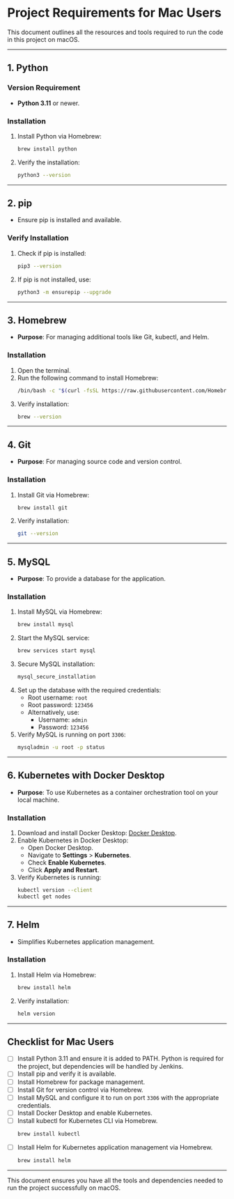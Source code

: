 
# Project Requirements for Mac Users

This document outlines all the resources and tools required to run the code in this project on macOS.

---

## **1. Python**

### **Version Requirement**
- **Python 3.11** or newer.

### **Installation**
1. Install Python via Homebrew:
   ```bash
   brew install python
   ```
2. Verify the installation:
   ```bash
   python3 --version
   ```

---

## **2. pip**
- Ensure pip is installed and available.

### **Verify Installation**
1. Check if pip is installed:
   ```bash
   pip3 --version
   ```
2. If pip is not installed, use:
   ```bash
   python3 -m ensurepip --upgrade
   ```

---

## **3. Homebrew**
- **Purpose**: For managing additional tools like Git, kubectl, and Helm.

### **Installation**
1. Open the terminal.
2. Run the following command to install Homebrew:
   ```bash
   /bin/bash -c "$(curl -fsSL https://raw.githubusercontent.com/Homebrew/install/HEAD/install.sh)"
   ```
3. Verify installation:
   ```bash
   brew --version
   ```

---

## **4. Git**
- **Purpose**: For managing source code and version control.

### **Installation**
1. Install Git via Homebrew:
   ```bash
   brew install git
   ```
2. Verify installation:
   ```bash
   git --version
   ```

---

## **5. MySQL**
- **Purpose**: To provide a database for the application.

### **Installation**
1. Install MySQL via Homebrew:
   ```bash
   brew install mysql
   ```
2. Start the MySQL service:
   ```bash
   brew services start mysql
   ```
3. Secure MySQL installation:
   ```bash
   mysql_secure_installation
   ```
4. Set up the database with the required credentials:
   - Root username: `root`
   - Root password: `123456`
   - Alternatively, use:
     - Username: `admin`
     - Password: `123456`
5. Verify MySQL is running on port `3306`:
   ```bash
   mysqladmin -u root -p status
   ```

---

## **6. Kubernetes with Docker Desktop**
- **Purpose**: To use Kubernetes as a container orchestration tool on your local machine.

### **Installation**
1. Download and install Docker Desktop: [Docker Desktop](https://www.docker.com/products/docker-desktop).
2. Enable Kubernetes in Docker Desktop:
   - Open Docker Desktop.
   - Navigate to **Settings** > **Kubernetes**.
   - Check **Enable Kubernetes**.
   - Click **Apply and Restart**.
3. Verify Kubernetes is running:
   ```bash
   kubectl version --client
   kubectl get nodes
   ```

---

## **7. Helm**
- Simplifies Kubernetes application management.

### **Installation**
1. Install Helm via Homebrew:
   ```bash
   brew install helm
   ```
2. Verify installation:
   ```bash
   helm version
   ```

---

## **Checklist for Mac Users**
- [ ] Install Python 3.11 and ensure it is added to PATH. Python is required for the project, but dependencies will be handled by Jenkins.
- [ ] Install pip and verify it is available.
- [ ] Install Homebrew for package management.
- [ ] Install Git for version control via Homebrew.
- [ ] Install MySQL and configure it to run on port `3306` with the appropriate credentials.
- [ ] Install Docker Desktop and enable Kubernetes.
- [ ] Install kubectl for Kubernetes CLI via Homebrew.
  ```bash
  brew install kubectl
  ```
- [ ] Install Helm for Kubernetes application management via Homebrew.
  ```bash
  brew install helm
  ```

---

This document ensures you have all the tools and dependencies needed to run the project successfully on macOS.

